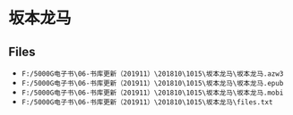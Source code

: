 # 坂本龙马

## Files

- `F:/5000G电子书\06-书库更新（201911）\201810\1015\坂本龙马\坂本龙马.azw3`
- `F:/5000G电子书\06-书库更新（201911）\201810\1015\坂本龙马\坂本龙马.epub`
- `F:/5000G电子书\06-书库更新（201911）\201810\1015\坂本龙马\坂本龙马.mobi`
- `F:/5000G电子书\06-书库更新（201911）\201810\1015\坂本龙马\files.txt`
